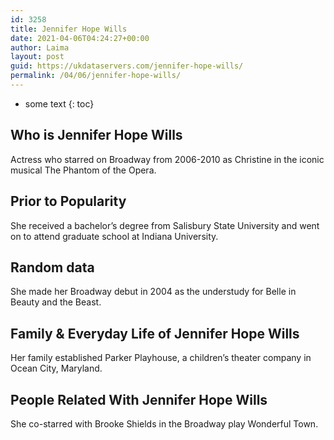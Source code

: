 ```yaml
---
id: 3258
title: Jennifer Hope Wills
date: 2021-04-06T04:24:27+00:00
author: Laima
layout: post
guid: https://ukdataservers.com/jennifer-hope-wills/
permalink: /04/06/jennifer-hope-wills/
---
```


* some text
{: toc}


## Who is Jennifer Hope Wills
                  
                  
                  
Actress who starred on Broadway from 2006-2010 as Christine in the iconic musical The Phantom of the Opera.
                  
              
            
              
            
                
                
                
## Prior to Popularity
                  
                  
                  
She received a bachelor&#8217;s degree from Salisbury State University and went on to attend graduate school at Indiana University.
                  
              
            
              
            
                
                
                
## Random data
                  
                  
                  
She made her Broadway debut in 2004 as the understudy for Belle in Beauty and the Beast.
                  
              
            
              
            
                
                
                
## Family & Everyday Life of Jennifer Hope Wills
                  
                  
                  
Her family established Parker Playhouse, a children&#8217;s theater company in Ocean City, Maryland.
                  
              
            
              
            
                
                
                
## People Related With Jennifer Hope Wills
                  
                  
                  
She co-starred with Brooke Shields in the Broadway play Wonderful Town.
                  
              
            
              
            
                
              
            
              
              
            
            
              
            
          
          
          